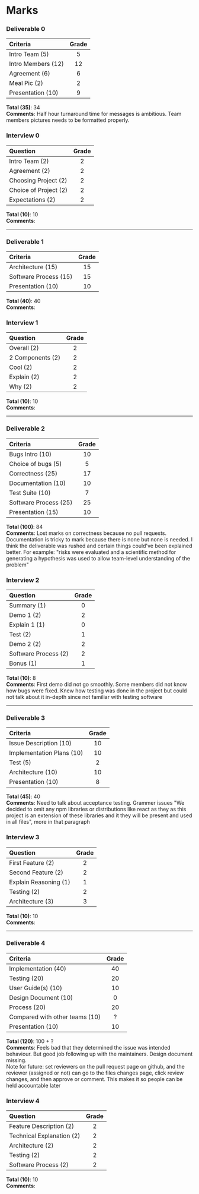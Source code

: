 # Marks

### Deliverable 0

| Criteria | Grade |
| :------- | :-----: |
| Intro Team (5) | 5 | 
| Intro Members (12) | 12 |  
| Agreement (6) | 6 |  
| Meal Pic (2) | 2 |  
| Presentation (10) | 9 | 

**Total (35)**: 34  
**Comments**: Half hour turnaround time for messages is ambitious. Team members pictures needs to be formatted properly.  

### Interview 0

| Question | Grade |
| :------- | :-----: |
| Intro Team (2) | 2 |
| Agreement (2) | 2 |
| Choosing Project (2) | 2 |  
| Choice of Project (2) | 2 |  
| Expectations (2) | 2 |  

**Total (10)**: 10  
**Comments**:  

----------------

### Deliverable 1

| Criteria | Grade |
| :------- | :-----: |
| Architecture (15) | 15 |  
| Software Process (15) | 15 |  
| Presentation (10) | 10 |  

**Total (40)**: 40  
**Comments**:  

### Interview 1

| Question | Grade |
| :------- | :-----: |
| Overall (2) | 2 |  
| 2 Components (2) | 2 |  
| Cool (2) | 2 |  
| Explain (2) | 2 |  
| Why (2) | 2 |  

**Total (10)**: 10   
**Comments**:  

-----------------

### Deliverable 2

| Criteria | Grade |
| :------- | :-----: |
| Bugs Intro (10) | 10 |  
| Choice of bugs (5) | 5 |  
| Correctness (25) | 17 |  
| Documentation (10) | 10 |
| Test Suite (10) | 7 | 
| Software Process (25) | 25 |
| Presentation (15) | 10 |

**Total (100)**: 84   
**Comments**: Lost marks on correctness because no pull requests. Documentation is tricky to mark because there is none but none is needed. I think the deliverable was rushed and certain things could've been explained better. For example: "risks were evaluated and a scientific method for generating a hypothesis was used to allow team-level understanding of the problem"  

### Interview 2

| Question | Grade |
| :------- | :-----: |
| Summary (1) | 0 |  
| Demo 1 (2) | 2 |  
| Explain 1 (1) | 0 |  
| Test (2) | 1 |  
| Demo 2 (2) | 2 |  
| Software Process (2) | 2 | 
| Bonus (1) | 1 |

**Total (10)**: 8   
**Comments**: First demo did not go smoothly. Some members did not know how bugs were fixed. Knew how testing was done in the project but could not talk about it in-depth since not familiar with testing software  

-----------------

### Deliverable 3

| Criteria | Grade |
| :------- | :-----: |
| Issue Description (10) | 10 |  
| Implementation Plans (10) | 10 |  
| Test (5) | 2 |  
| Architecture (10) | 10 |
| Presentation (10) | 8 |  

**Total (45)**: 40  
**Comments**: Need to talk about acceptance testing. Grammer issues "We decided to omit any npm libraries or distributions like react as they as this project is an extension of these libraries and it they will be present and used in all files", more in that paragraph  

### Interview 3

| Question | Grade |
| :------- | :-----: |
| First Feature (2) | 2 |  
| Second Feature (2) | 2 |  
| Explain Reasoning (1) | 1 |  
| Testing (2) | 2 |  
| Architecture (3) | 3 |  

**Total (10)**: 10   
**Comments**:   

-----------------

### Deliverable 4

| Criteria | Grade |
| :------- | :-----: |
| Implementation (40) | 40 |  
| Testing (20) | 20 |  
| User Guide(s) (10) | 10 |  
| Design Document (10) | 0 |
| Process (20) | 20 |  
| Compared with other teams (10) | ? |  
| Presentation (10) | 10 |  

**Total (120)**: 100 + ?  
**Comments**: Feels bad that they determined the issue was intended behaviour. But good job following up with the maintainers.    Design document missing.   
Note for future: set reviewers on the pull request page on github, and the reviewer (assigned or not) can go to the files changes page, click review changes, and then approve or comment. This makes it so people can be held accountable later 

### Interview 4

| Question | Grade |
| :------- | :-----: |
| Feature Description (2) | 2 |  
| Technical Explanation (2) | 2 |  
| Architecture (2) | 2 |  
| Testing (2) | 2 |  
| Software Process (2) | 2 |  

**Total (10)**: 10   
**Comments**:   

